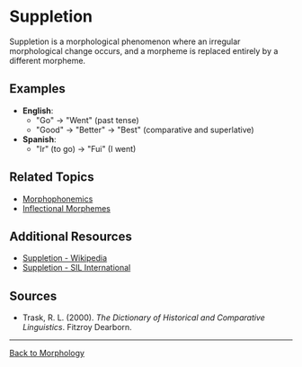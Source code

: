 # Suppletion

Suppletion is a morphological phenomenon where an irregular morphological change occurs, and a morpheme is replaced entirely by a different morpheme.


## Examples

- **English**:
  - "Go" → "Went" (past tense)
  - "Good" → "Better" → "Best" (comparative and superlative)
- **Spanish**:
  - "Ir" (to go) → "Fui" (I went)


## Related Topics

- [Morphophonemics](Morphophonemics.md)
- [Inflectional Morphemes](Inflectional-vs-Derivational-Morphemes.md)

## Additional Resources

- [Suppletion - Wikipedia](https://en.wikipedia.org/wiki/Suppletion)
- [Suppletion - SIL International](https://glossary.sil.org/term/suppletion)

## Sources

- Trask, R. L. (2000). *The Dictionary of Historical and Comparative Linguistics*. Fitzroy Dearborn.

---

[Back to Morphology](../README.md)
